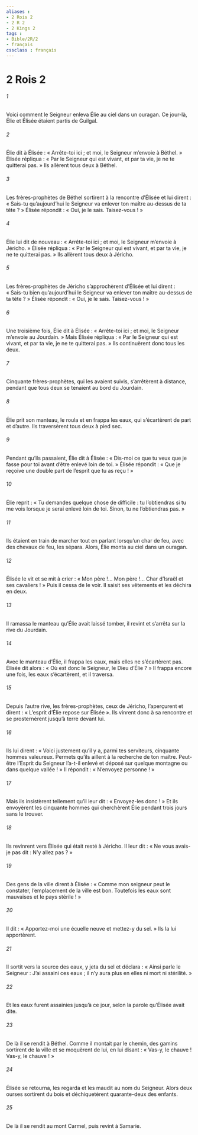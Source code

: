 ```yaml
---
aliases : 
- 2 Rois 2
- 2 R 2
- 2 Kings 2
tags : 
- Bible/2R/2
- français
cssclass : français
---
```


# 2 Rois 2

###### 1
Voici comment le Seigneur enleva Élie au ciel dans un ouragan. Ce jour-là, Élie et Élisée étaient partis de Guilgal.
###### 2
Élie dit à Élisée : « Arrête-toi ici ; et moi, le Seigneur m’envoie à Béthel. » Élisée répliqua : « Par le Seigneur qui est vivant, et par ta vie, je ne te quitterai pas. » Ils allèrent tous deux à Béthel.
###### 3
Les frères-prophètes de Béthel sortirent à la rencontre d’Élisée et lui dirent : « Sais-tu qu’aujourd’hui le Seigneur va enlever ton maître au-dessus de ta tête ? » Élisée répondit : « Oui, je le sais. Taisez-vous ! »
###### 4
Élie lui dit de nouveau : « Arrête-toi ici ; et moi, le Seigneur m’envoie à Jéricho. » Élisée répliqua : « Par le Seigneur qui est vivant, et par ta vie, je ne te quitterai pas. » Ils allèrent tous deux à Jéricho.
###### 5
Les frères-prophètes de Jéricho s’approchèrent d’Élisée et lui dirent : « Sais-tu bien qu’aujourd’hui le Seigneur va enlever ton maître au-dessus de ta tête ? » Élisée répondit : « Oui, je le sais. Taisez-vous ! »
###### 6
Une troisième fois, Élie dit à Élisée : « Arrête-toi ici ; et moi, le Seigneur m’envoie au Jourdain. » Mais Élisée répliqua : « Par le Seigneur qui est vivant, et par ta vie, je ne te quitterai pas. » Ils continuèrent donc tous les deux.
###### 7
Cinquante frères-prophètes, qui les avaient suivis, s’arrêtèrent à distance, pendant que tous deux se tenaient au bord du Jourdain.
###### 8
Élie prit son manteau, le roula et en frappa les eaux, qui s’écartèrent de part et d’autre. Ils traversèrent tous deux à pied sec.
###### 9
Pendant qu’ils passaient, Élie dit à Élisée : « Dis-moi ce que tu veux que je fasse pour toi avant d’être enlevé loin de toi. » Élisée répondit : « Que je reçoive une double part de l’esprit que tu as reçu ! »
###### 10
Élie reprit : « Tu demandes quelque chose de difficile : tu l’obtiendras si tu me vois lorsque je serai enlevé loin de toi. Sinon, tu ne l’obtiendras pas. »
###### 11
Ils étaient en train de marcher tout en parlant lorsqu’un char de feu, avec des chevaux de feu, les sépara. Alors, Élie monta au ciel dans un ouragan.
###### 12
Élisée le vit et se mit à crier : « Mon père !... Mon père !... Char d’Israël et ses cavaliers ! » Puis il cessa de le voir. Il saisit ses vêtements et les déchira en deux.
###### 13
Il ramassa le manteau qu’Élie avait laissé tomber, il revint et s’arrêta sur la rive du Jourdain.
###### 14
Avec le manteau d’Élie, il frappa les eaux, mais elles ne s’écartèrent pas. Élisée dit alors : « Où est donc le Seigneur, le Dieu d’Élie ? » Il frappa encore une fois, les eaux s’écartèrent, et il traversa.
###### 15
Depuis l’autre rive, les frères-prophètes, ceux de Jéricho, l’aperçurent et dirent : « L’esprit d’Élie repose sur Élisée ». Ils vinrent donc à sa rencontre et se prosternèrent jusqu’à terre devant lui.
###### 16
Ils lui dirent : « Voici justement qu’il y a, parmi tes serviteurs, cinquante hommes valeureux. Permets qu’ils aillent à la recherche de ton maître. Peut-être l’Esprit du Seigneur l’a-t-il enlevé et déposé sur quelque montagne ou dans quelque vallée ! » Il répondit : « N’envoyez personne ! »
###### 17
Mais ils insistèrent tellement qu’il leur dit : « Envoyez-les donc ! » Et ils envoyèrent les cinquante hommes qui cherchèrent Élie pendant trois jours sans le trouver.
###### 18
Ils revinrent vers Élisée qui était resté à Jéricho. Il leur dit : « Ne vous avais-je pas dit : N’y allez pas ? »
###### 19
Des gens de la ville dirent à Élisée : « Comme mon seigneur peut le constater, l’emplacement de la ville est bon. Toutefois les eaux sont mauvaises et le pays stérile ! »
###### 20
Il dit : « Apportez-moi une écuelle neuve et mettez-y du sel. » Ils la lui apportèrent.
###### 21
Il sortit vers la source des eaux, y jeta du sel et déclara : « Ainsi parle le Seigneur : J’ai assaini ces eaux ; il n’y aura plus en elles ni mort ni stérilité. »
###### 22
Et les eaux furent assainies jusqu’à ce jour, selon la parole qu’Élisée avait dite.
###### 23
De là il se rendit à Béthel. Comme il montait par le chemin, des gamins sortirent de la ville et se moquèrent de lui, en lui disant : « Vas-y, le chauve ! Vas-y, le chauve ! »
###### 24
Élisée se retourna, les regarda et les maudit au nom du Seigneur. Alors deux ourses sortirent du bois et déchiquetèrent quarante-deux des enfants.
###### 25
De là il se rendit au mont Carmel, puis revint à Samarie.
